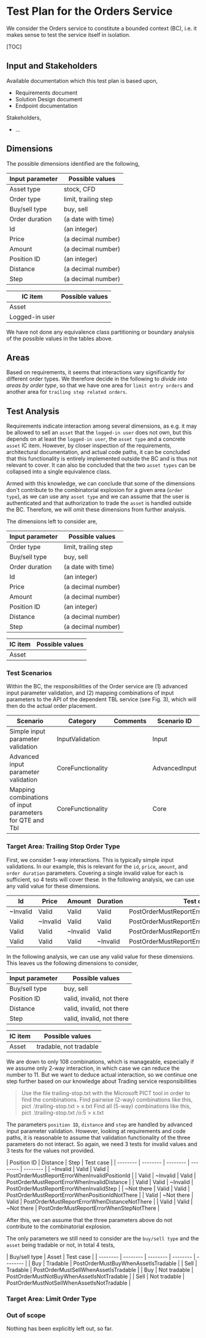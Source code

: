 # Test Plan for the Orders Service

We consider the Orders service to constitute a bounded context (BC), i.e. it makes sense to test the service itself in isolation.

[TOC]

## Input and Stakeholders

Available documentation which this test plan is based upon,

- Requirements document
- Solution Design document
- Endpoint documentation

Stakeholders,

- ...

## Dimensions

The possible dimensions identified are the following,

| Input parameter | Possible values |
| --------------- | --------------- |
| Asset type | stock, CFD |
| Order type | limit, trailing step |
| Buy/sell type | buy, sell |
| Order duration | (a date with time) |
| Id | (an integer) |
| Price | (a decimal number) |
| Amount | (a decimal number) |
| Position ID | (an integer) |
| Distance | (a decimal number) |
| Step | (a decimal number) |

| IC item | Possible values |
| --------------- | --------------- |
| Asset |  |
| Logged-in user |  |

We have not done any equivalence class partitioning or boundary analysis of the possible values in the tables above.

## Areas

Based on requirements, it seems that interactions vary significantly for different order types. We therefore decide in the following to *divide into areas by order type*, so that we have one area for `limit entry orders` and another area for `trailing step related orders`.

## Test Analysis

Requirements indicate interaction among several dimensions, as e.g. it may be allowed to sell an `asset` that the `logged-in user` does not own, but this depends on at least the `logged-in user`, the `asset type` and a concrete `asset` IC item. However, by closer inspection of the requirements, architectural documentation, and actual code paths, it can be concluded that this functionality is entirely implemented outside the BC and is thus not relevant to cover. It can also be concluded that the two `asset types` can be collapsed into a single equivalence class.

Armed with this knowledge, we can conclude that some of the dimensions don't contribute to the combinatorial explosion for a given area (`order type`), as we can use any `asset type` and we can assume that the user is authenticated and that authorization to trade the `asset` is handled outside the BC. Therefore, we will omit these dimensions from further analysis.

The dimensions left to consider are,

| Input parameter | Possible values |
| --------------- | --------------- |
| Order type | limit, trailing step |
| Buy/sell type | buy, sell |
| Order duration | (a date with time) |
| Id | (an integer) |
| Price | (a decimal number) |
| Amount | (a decimal number) |
| Position ID | (an integer) |
| Distance | (a decimal number) |
| Step | (a decimal number) |

| IC item | Possible values |
| --------------- | --------------- |
| Asset |  |

### Test Scenarios

Within the BC, the responsibilities of the Order service are (1) advanced input parameter validation, and (2) mapping combinations of input parameters to the API of the dependent TBL service (see Fig. 3), which will then do the actual order placement.

| Scenario                   | Category                 | Comments | Scenario ID     |
| -------------------------- | ------------------------ | -------- | --------------- |
| Simple input parameter validation | InputValidation |          | Input |
| Advanced input parameter validation | CoreFunctionality |          | AdvancedInput |
| Mapping combinations of input parameters for QTE and Tbl | CoreFunctionality        |          | Core |

### Target Area: Trailing Stop Order Type

First, we consider 1-way interactions. This is typically simple input validations. In our example, this is relevant for the `id`, `price`, `amount`, and `order duration` parameters. Covering a single invalid value for each is sufficient, so 4 tests will cover these. In the following analysis, we can use any valid value for these dimensions.

| Id       | Price    | Amount   | Duration | Test case |
| -------- | -------- | -------- | -------- | -------- |
| ~Invalid | Valid    | Valid    | Valid    | PostOrderMustReportErrorWhenInvalidId |
| Valid    | ~Invalid | Valid    | Valid    | PostOrderMustReportErrorWhenInvalidPrice |
| Valid    | Valid    | ~Invalid | Valid    | PostOrderMustReportErrorWhenInvalidAmount |
| Valid    | Valid    | Valid    | ~Invalid | PostOrderMustReportErrorWhenInvalidDuration |

In the following analysis, we can use any valid value for these dimensions. This leaves us the following dimensions to consider,

| Input parameter | Possible values |
| --------------- | --------------- |
| Buy/sell type | buy, sell |
| Position ID | valid, invalid, not there |
| Distance | valid, invalid, not there |
| Step | valid, invalid, not there |

| IC item | Possible values |
| --------------- | --------------- |
| Asset | tradable, not tradable |

We are down to only 108 combinations, which is manageable, especially if we assume only 2-way interaction, in which case we can reduce the number to 11. But we want to deduce actual interaction, so we continue one step further based on our knowledge about Trading service responsibilities

> Use the file trailing-stop.txt with the Microsoft PICT tool in order to find the combinations.
> Find pairwise (2-way) combinations like this,
> pict .\trailing-stop.txt  > x.txt
> Find all (5-way) combinations like this,
> pict .\trailing-stop.txt /o:5 > x.txt

The parameters `position ID`, `distance` and `step` are handled by advanced input parameter validation. However, looking at requirements and code paths, it is reasonable to assume that validation functionality of the three parameters do not interact. So again, we need 3 tests for invalid values and 3 tests for the values not provided.

| Position ID | Distance | Step  | Test case |
| -------- | -------- | -------- | -------- | -------- |
| ~Invalid | Valid    | Valid    | PostOrderMustReportErrorWhenInvalidPositionId |
| Valid | ~Invalid    | Valid    | PostOrderMustReportErrorWhenInvalidDistance |
| Valid | Valid    | ~Invalid    | PostOrderMustReportErrorWhenInvalidStep |
| ~Not there | Valid    | Valid    | PostOrderMustReportErrorWhenPositionIdNotThere |
| Valid | ~Not there    | Valid    | PostOrderMustReportErrorWhenDistanceNotThere |
| Valid | Valid    | ~Not there    | PostOrderMustReportErrorWhenStepNotThere |

After this, we can assume that the three parameters above do not contribute to the combinatorial explosion.

The only parameters we still need to consider are the `buy/sell type` and the `asset` being tradable or not, in total 4 tests,

| Buy/sell type | Asset | Test case |
| -------- | -------- | -------- | -------- | -------- |
| Buy | Tradable   | PostOrderMustBuyWhenAssetIsTradable |
| Sell | Tradable   | PostOrderMustSellWhenAssetIsTradable |
| Buy | Not tradable   | PostOrderMustNotBuyWhenAssetIsNotTradable |
| Sell | Not tradable   | PostOrderMustNotSellWhenAssetIsNotTradable |

### Target Area: Limit Order Type

### Out of scope

Nothing has been explicitly left out, so far.
